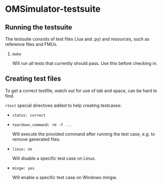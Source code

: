 # OMSimulator-testsuite

## Running the testsuite

The testsuite consists of test files (.lua and .py) and resources, such as reference files and FMUs.

1. `make`

   Will run all tests that currently should pass. Use this before checking in.

## Creating test files

To get a correct testfile, watch out for use of tab and space, can be hard to find.

`rtest` special directives added to help creating testcases:

* `status: correct`

* `teardown_command: rm -f ...`

  Will execute the provided command after running the test case, e.g. to remove generated files.
* `linux: no`

   Will disable a specific test case on Linux.
* `mingw: yes`

   Will enable a specific test case on Windows mingw.

